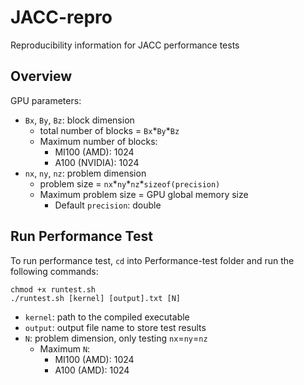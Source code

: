 # JACC-repro
Reproducibility information for JACC performance tests

## Overview
GPU parameters:
- `Bx`, `By`, `Bz`: block dimension
    - total number of blocks = `Bx`\*`By`\*`Bz`
    - Maximum number of blocks:
        - MI100 (AMD): 1024
        - A100 (NVIDIA): 1024
-  `nx`, `ny`, `nz`: problem dimension
    - problem size = `nx`\*`ny`\*`nz`\*`sizeof(precision)`
    - Maximum problem size = GPU global memory size
        - Default `precision`: double

## Run Performance Test
To run performance test, `cd` into Performance-test folder and run the following commands:
```
chmod +x runtest.sh
./runtest.sh [kernel] [output].txt [N]  
```
- `kernel`: path to the compiled executable 
- `output`: output file name to store test results
- `N`: problem dimension, only testing `nx`=`ny`=`nz`
    - Maximum `N`:
        - MI100 (AMD): 1024
        - A100 (AMD): 1024

